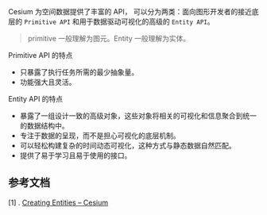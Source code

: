 Cesium 为空间数据提供了丰富的 API， 可以分为两类：面向图形开发者的接近底层的 `Primitive API` 和用于数据驱动可视化的高级的 `Entity API`。

> primitive 一般理解为图元。Entity 一般理解为实体。

Primitive API 的特点 

- 只暴露了执行任务所需的最少抽象量。
- 功能强大且灵活。

Entity API 的特点
- 暴露了一组设计一致的高级对象，这些对象将相关的可视化和信息聚合到统一的数据结构中。
- 专注于数据的呈现，而不是担心可视化的底层机制。
- 可以轻松构建复杂的时间动态可视化，这种方式与静态数据自然匹配。
- 提供了易于学习且易于使用的接口。



## 参考文档

[1] . [Creating Entities – Cesium](https://cesium.com/learn/cesiumjs-learn/cesiumjs-creating-entities/)